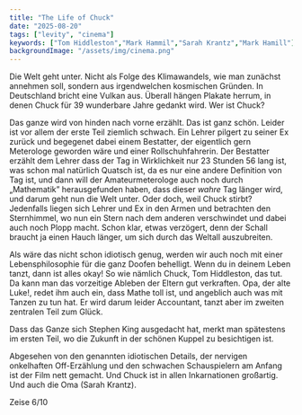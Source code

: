 ```yaml
---
title: "The Life of Chuck"
date: "2025-08-20"
tags: ["levity", "cinema"]
keywords: ["Tom Hiddleston","Mark Hammil","Sarah Krantz","Mark Hamill"]
backgroundImage: "/assets/img/cinema.png"
---
```

Die Welt geht unter. Nicht als Folge des Klimawandels, wie man zunächst annehmen soll, sondern aus irgendwelchen kosmischen Gründen.  In Deutschland bricht eine Vulkan aus. Überall hängen Plakate herrum, in denen Chuck für 39 wunderbare Jahre gedankt wird. Wer ist Chuck?

Das ganze wird von hinden nach vorne erzählt. Das ist ganz schön. Leider ist vor allem der erste Teil ziemlich schwach. Ein Lehrer pilgert zu seiner Ex zurück und begegenet dabei einem Bestatter, der eigentlich gern Meterologe geworden wäre und einer Rollschuhfahrerin. Der Bestatter erzählt dem Lehrer dass der Tag in Wirklichkeit nur 23 Stunden 56 lang ist, was schon mal natürlich Quatsch ist, da es nur eine andere Definition von Tag ist, und dann will der Amateurmeterologe auch noch durch „Mathematik” herausgefunden haben, dass dieser *wahre* Tag länger wird, und darum geht nun die Welt unter. Oder doch, weil Chuck stirbt? Jedenfalls liegen sich Lehrer und Ex in den Armen und betrachten den Sternhimmel, wo nun ein Stern nach dem anderen verschwindet und dabei auch noch Plopp macht. Schon klar, etwas verzögert, denn der Schall braucht ja einen Hauch länger, um sich durch das Weltall auszubreiten.

Als wäre das nicht schon idiotisch genug, werden wir auch noch mit einer Lebensphilosophie für die ganz Doofen behelligt. Wenn du in deinem Leben tanzt, dann ist alles okay! So wie nämlich Chuck, Tom Hiddleston, das tut. Da kann man das vorzeitige Ableben der Eltern gut verkraften. Opa, der alte Luke!, redet ihm auch ein, dass Mathe toll ist, und angeblich auch was mit Tanzen zu tun hat. Er wird darum leider Accountant, tanzt aber im zweiten zentralen Teil zum Glück.

Dass das Ganze sich Stephen King ausgedacht hat, merkt man spätestens im ersten Teil, wo die Zukunft in der schönen Kuppel zu besichtigen ist.

Abgesehen von den genannten idiotischen Details, der nervigen onkelhaften Off-Erzählung und den schwachen Schauspielern am Anfang ist der Film nett gemacht. Und Chuck ist in allen Inkarnationen großartig. Und auch die Oma (Sarah Krantz).

Zeise 6/10